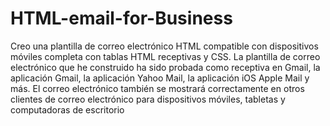 # HTML-email-for-Business
Creo una plantilla de correo electrónico HTML compatible con dispositivos móviles completa con tablas HTML receptivas y CSS. La plantilla de correo electrónico que he construido ha sido probada como receptiva en Gmail, la aplicación Gmail, la aplicación Yahoo Mail, la aplicación iOS Apple Mail y más. El correo electrónico también se mostrará correctamente en otros clientes de correo electrónico para dispositivos móviles, tabletas y computadoras de escritorio
